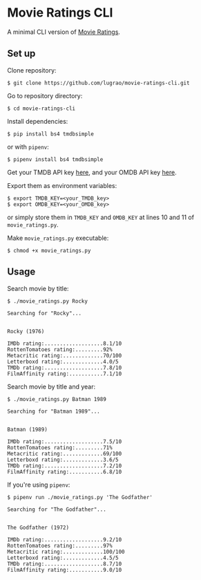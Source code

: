 # Movie Ratings CLI

A minimal CLI version of [Movie Ratings](https://movie-ratings.vercel.app/).

## Set up

Clone repository:
```
$ git clone https://github.com/lugrao/movie-ratings-cli.git
```
Go to repository directory:
```
$ cd movie-ratings-cli
```

Install dependencies:
```
$ pip install bs4 tmdbsimple
```
or with `pipenv`:
```
$ pipenv install bs4 tmdbsimple
```

Get your TMDB API key [here](https://developers.themoviedb.org/3/getting-started/introduction), and your OMDB API key [here](http://www.omdbapi.com/apikey.aspx).

Export them as environment variables:
```
$ export TMDB_KEY=<your_TMDB_key>
$ export OMDB_KEY=<your_OMDB_key>
```
or simply store them in `TMDB_KEY` and `OMDB_KEY` at lines 10 and 11 of `movie_ratings.py`.

Make `movie_ratings.py` executable:
```
$ chmod +x movie_ratings.py
```

## Usage

Search movie by title:
```
$ ./movie_ratings.py Rocky

Searching for "Rocky"...


Rocky (1976)

IMDb rating:...................8.1/10
RottenTomatoes rating:.........92%
Metacritic rating:.............70/100
Letterboxd rating:.............4.0/5
TMDb rating:...................7.8/10
FilmAffinity rating:...........7.1/10
```
Search movie by title and year:
```
$ ./movie_ratings.py Batman 1989

Searching for "Batman 1989"...


Batman (1989)

IMDb rating:...................7.5/10
RottenTomatoes rating:.........71%
Metacritic rating:.............69/100
Letterboxd rating:.............3.6/5
TMDb rating:...................7.2/10
FilmAffinity rating:...........6.8/10
```

If you're using `pipenv`:
```
$ pipenv run ./movie_ratings.py 'The Godfather'

Searching for "The Godfather"...


The Godfather (1972)

IMDb rating:...................9.2/10
RottenTomatoes rating:.........97%
Metacritic rating:.............100/100
Letterboxd rating:.............4.5/5
TMDb rating:...................8.7/10
FilmAffinity rating:...........9.0/10
```